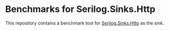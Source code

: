 # Benchmarks for Serilog.Sinks.Http

This repository contains a benchmark tool for [Serilog.Sinks.Http](https://github.com/FantasticFiasco/serilog-sinks-http) as the sink.
